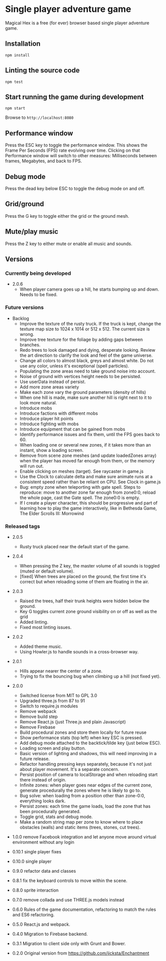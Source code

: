 # Single player adventure game
Magical Hex is a free (for ever) browser based single player adventure game.

## Installation
```
npm install
```

## Linting the source code
```
npm test
```

## Start running the game during development
```
npm start
```

Browse to `http://localhost:8080`

## Performance window
Press the ESC key to toggle the performance window. This shows the Frame Per Seconds (FPS) rate evolving over time.
Clicking on that Performance window will switch to other measures: Milliseconds between frames, Megabytes, and back to FPS.

## Debug mode
Press the dead key below ESC to toggle the debug mode on and off.

## Grid/ground
Press the G key to toggle either the grid or the ground mesh.

## Mute/play music
Press the Z key to either mute or enable all music and sounds.

## Versions

### Currently being developed
* 2.0.6
    - When player camera goes up a hill, he starts bumping up and down. Needs to be fixed.

### Future versions
* Backlog
    - Improve the texture of the rusty truck. If the truck is kept, change the texture map size to 1024 x 1014 or 512 x 512. The current size is wrong.
    - Improve tree texture for the foliage by adding gaps between branches.
    - Redo trees to look damaged and dying, desperate looking. Review the art direction to clarify the look and feel of the game universe.
    - Change all colors to almost black, greys and almost white. Do not use any color, unless it's exceptional (spell particles).
    - Populating the zone areas need to take ground noise into account.
    - Noise of ground with vertices height needs to be persisted.
    - Use userData instead of persist.
    - Add more zone areas variety
    - Make each zone vary the ground parameters (density of hills)
    - When one hill is made, make sure another hill is right next to it to look more natural.
    - Introduce mobs
    - Introduce factions with different mobs
    - Introduce player hit points
    - Introduce fighting with mobs
    - Introduce equipment that can be gained from mobs
    - Identify performance issues and fix them, until the FPS goes back to 60.
    - When loading one or several new zones, if it takes more than an instant, show a loading screen.
    - Remove from scene zone meshes (and update loadedZones array) when the player has moved far enough from them, or the memory will run out.
    - Enable clicking on meshes (target). See raycaster in game.js
    - Use the Clock to calculate delta and make sure animate runs at a consistent speed rather than be reliant on CPU. See Clock in game.js
    - Bug: empty zone when teleporting with gate spell. Steps to reproduce: move to another zone far enough from zone0:0, reload the whole page, cast the Gate spell. The zone0:0 is empty.
    - If I create a player character, this should be progressive and part of learning how to play the game interactively, like in Bethesda Game, The Elder Scrolls III: Morrowind 

### Released tags
* 2.0.5
    - Rusty truck placed near the default start of the game.
* 2.0.4
    - When pressing the Z key, the master volume of all sounds is toggled (muted or default volume).
    - [fixed] When trees are placed on the ground, the first time it's correct but when reloading some of them are floating in the air.

* 2.0.3
    - Raised the trees, half their trunk heights were hidden below the ground.
    - Key G toggles current zone ground visibility on or off as well as the grid
    - Added linting.
    - Fixed most linting issues.

* 2.0.2
    - Added theme music.
    - Using Howler.js to handle sounds in a cross-browser way.

* 2.0.1
    - Hills appear nearer the center of a zone.
    - Trying to fix the bouncing bug when climbing up a hill (not fixed yet).

* 2.0.0
    - Switched license from MIT to GPL 3.0
    - Upgraded three.js from 87 to 91
    - Switch to require.js modules
    - Remove webpack
    - Remove build step
    - Remove React.js (just Three.js and plain Javascript)
    - Remove Firebase
    - Build procedural zones and store them locally for future reuse
    - Show performance stats (top left) when key ESC is pressed.
    - Add debug mode attached to the backtick/tilde key (just below ESC).
    - Loading screen and play button.
    - Basic version of lighting and shadows, this will need improving in a future release.
    - Refactor handling pressing keys separately, because it's not just about player movement. It's a separate concern.
    - Persist position of camera to localStorage and when reloading start there instead of origin.
    - Infinite zones: when player goes near edges of the current zone, generate procedurally the zones where he is likely to go to.
    - Bug solve: when loading from a position other than zone-0:0, everything looks dark.
    - Persist zones: each time the game loads, load the zone that has been procedurally generated.
    - Toggle grid, stats and debug mode.
    - Make a random string map per zone to know where to place obstacles (walls) and static items (trees, stones, cut trees).

* 1.0.0 remove Facebook integration and let anyone move around virtual environment without any login
* 0.10.1 single player fixes
* 0.10.0 single player
* 0.9.0 refactor data and classes
* 0.8.1 fix the keyboard controls to move within the scene.
* 0.8.0 sprite interaction
* 0.7.0 remove collada and use THREE.js models instead
* 0.6.0 Rules of the game documentation, refactoring to match the rules and ES6 refactoring.
* 0.5.0 React.js and webpack.
* 0.4.0 Migration to Firebase backend.
* 0.3.1 Migration to client side only with Grunt and Bower.
* 0.2.0 Original version from https://github.com/jicksta/Enchantment
